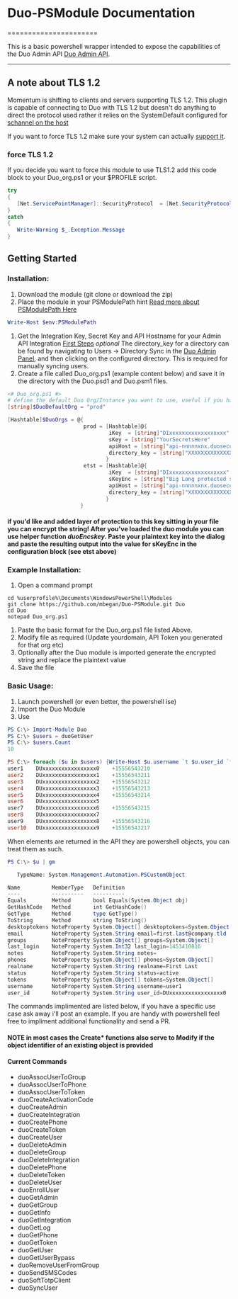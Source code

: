 # Duo-PSModule Documentation
======================

This is a basic powershell wrapper intended to expose the capabilities of the Duo Admin API [Duo Admin API](https://duo.com/support/documentation/adminapi#overview).

--------
## A note about TLS 1.2

Momentum is shifting to clients and servers supporting TLS 1.2.  This plugin is capable of connecting to Duo with TLS 1.2 but doesn't do anything to direct the protocol used rather it relies on the SystemDefault configured for [schannel on the host](https://msdn.microsoft.com/en-us/library/system.net.securityprotocoltype(v=vs.110).aspx)

If you want to force TLS 1.2 make sure your system can actually [support it](https://blogs.perficient.com/microsoft/2016/04/tsl-1-2-and-net-support/).

### force TLS 1.2

If you decide you want to force this module to use TLS1.2 add this code block to your Duo_org.ps1 or your $PROFILE script.

```powershell
try
{
   [Net.ServicePointManager]::SecurityProtocol  = [Net.SecurityProtocolType]::Tls12
}
catch
{
   Write-Warning $_.Exception.Message
}
```

## Getting Started

### Installation:

1. Download the module (git clone or download the zip)
1. Place the module in your PSModulePath hint [Read more about PSModulePath Here](https://msdn.microsoft.com/en-us/library/dd878324%28v=vs.85%29.aspx)

```powershell
Write-Host $env:PSModulePath
```

1. Get the Integration Key, Secret Key and API Hostname for your Admin API Integration [First Steps](https://duo.com/support/documentation/adminapi#first-steps)
*optional* The directory_key for a directory can be found by navigating to Users → Directory Sync in the [Duo Admin Panel](https://admin.duosecurity.com/), and then clicking on the configured directory. This is required for manually syncing users.
1. Create a file called Duo_org.ps1 (example content below) and save it in the directory with the Duo.psd1 and Duo.psm1 files.

``` powershell
<# Duo_org.ps1 #>
# define the default Duo Org/Instance you want to use, useful if you have more than one.
[string]$DuoDefaultOrg = "prod"

[Hashtable]$DuoOrgs = @{
                        prod = [Hashtable]@{
                                iKey  = [string]"DIxxxxxxxxxxxxxxxxxx"
                                sKey = [string]"YourSecretsHere"
                                apiHost = [string]"api-nnnnnxnx.duosecurity.com"
                                directory_key = [string]"XXXXXXXXXXXXXXXXXXXX"
                               }
                        etst = [Hashtable]@{
                                iKey  = [string]"DIxxxxxxxxxxxxxxxxxx"
                                sKeyEnc = [string]"Big Long protected string on 1 line here"
                                apiHost = [string]"api-nnnnnxnx.duosecurity.com"
                                directory_key = [string]"XXXXXXXXXXXXXXXXXXXX"
							   }
                       }
```
#### if you'd like and added layer of protection to this key sitting in your file you can encrypt the string! After you've loaded the duo module you can use helper function **_duoEncskey_**. Paste your plaintext key into the dialog and paste the resulting output into the value for sKeyEnc in the configuration block (see etst above)

### Example Installation:

1. Open a command prompt

```
cd %userprofile%\Documents\WindowsPowerShell\Modules
git clone https://github.com/mbegan/Duo-PSModule.git Duo
cd Duo
notepad Duo_org.ps1
```

1. Paste the basic format for the Duo_org.ps1 file listed Above.
1. Modify file as required \(Update yourdomain, API Token you generated for that org etc\)
1. Optionally after the Duo module is imported generate the encrypted string and replace the plaintext value
1. Save the file
  
### Basic Usage:

1. Launch powershell \(or even better, the powershell ise\)
1. Import the Duo Module
1. Use

```powershell 
PS C:\> Import-Module Duo
PS C:\> $users = duoGetUser
PS C:\> $users.Count
10

PS C:\> foreach ($u in $users) {Write-Host $u.username `t $u.user_id `t $u.phones[0].number}
user1 	 DUxxxxxxxxxxxxxxxxx0 	 +15556543210
user2 	 DUxxxxxxxxxxxxxxxxx1 	 +15556543211
user3 	 DUxxxxxxxxxxxxxxxxx2 	 +15556543212
user4 	 DUxxxxxxxxxxxxxxxxx3 	 +15556543213
user5 	 DUxxxxxxxxxxxxxxxxx4 	 +15556543214
user6 	 DUxxxxxxxxxxxxxxxxx5 	 
user7 	 DUxxxxxxxxxxxxxxxxx6 	 +15556543215
user8 	 DUxxxxxxxxxxxxxxxxx7 	 
user9 	 DUxxxxxxxxxxxxxxxxx8 	 +15556543216
user10 	 DUxxxxxxxxxxxxxxxxx9 	 +15556543217
```

When elements are returned in the API they are powershell objects, you can treat them as such.

```powershell
PS C:\> $u | gm

   TypeName: System.Management.Automation.PSCustomObject

Name          MemberType   Definition                                      
----          ----------   ----------                                      
Equals        Method       bool Equals(System.Object obj)                  
GetHashCode   Method       int GetHashCode()                               
GetType       Method       type GetType()                                  
ToString      Method       string ToString()                               
desktoptokens NoteProperty System.Object[] desktoptokens=System.Object[]   
email         NoteProperty System.String email=first.last@company.tld
groups        NoteProperty System.Object[] groups=System.Object[]          
last_login    NoteProperty System.Int32 last_login=1453410816              
notes         NoteProperty System.String notes=                            
phones        NoteProperty System.Object[] phones=System.Object[]          
realname      NoteProperty System.String realname=First Last        
status        NoteProperty System.String status=active                     
tokens        NoteProperty System.Object[] tokens=System.Object[]          
username      NoteProperty System.String username=user1                 
user_id       NoteProperty System.String user_id=DUxxxxxxxxxxxxxxxxx0      

```

The commands implimented are listed below, if you have a specific use case ask away i'll post an example.  If you are handy with powershell feel free to impliment additional functionality and send a PR.

#### NOTE in most cases the Create* functions also serve to Modify if the object identifier of an existing object is provided

#### Current Commands

- duoAssocUserToGroup
- duoAssocUserToPhone
- duoAssocUserToToken
- duoCreateActivationCode
- duoCreateAdmin
- duoCreateIntegration
- duoCreatePhone
- duoCreateToken
- duoCreateUser
- duoDeleteAdmin
- duoDeleteGroup
- duoDeleteIntegration
- duoDeletePhone
- duoDeleteToken
- duoDeleteUser
- duoEnrollUser
- duoGetAdmin
- duoGetGroup
- duoGetInfo
- duoGetIntegration
- duoGetLog
- duoGetPhone
- duoGetToken
- duoGetUser
- duoGetUserBypass
- duoRemoveUserFromGroup
- duoSendSMSCodes
- duoSoftTotpClient
- duoSyncUser
